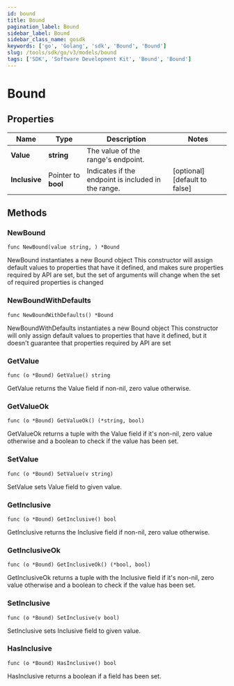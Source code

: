 ```yaml
---
id: bound
title: Bound
pagination_label: Bound
sidebar_label: Bound
sidebar_class_name: gosdk
keywords: ['go', 'Golang', 'sdk', 'Bound', 'Bound'] 
slug: /tools/sdk/go/v3/models/bound
tags: ['SDK', 'Software Development Kit', 'Bound', 'Bound']
---
```


# Bound

## Properties

Name | Type | Description | Notes
------------ | ------------- | ------------- | -------------
**Value** | **string** | The value of the range's endpoint. | 
**Inclusive** | Pointer to **bool** | Indicates if the endpoint is included in the range. | [optional] [default to false]

## Methods

### NewBound

`func NewBound(value string, ) *Bound`

NewBound instantiates a new Bound object
This constructor will assign default values to properties that have it defined,
and makes sure properties required by API are set, but the set of arguments
will change when the set of required properties is changed

### NewBoundWithDefaults

`func NewBoundWithDefaults() *Bound`

NewBoundWithDefaults instantiates a new Bound object
This constructor will only assign default values to properties that have it defined,
but it doesn't guarantee that properties required by API are set

### GetValue

`func (o *Bound) GetValue() string`

GetValue returns the Value field if non-nil, zero value otherwise.

### GetValueOk

`func (o *Bound) GetValueOk() (*string, bool)`

GetValueOk returns a tuple with the Value field if it's non-nil, zero value otherwise
and a boolean to check if the value has been set.

### SetValue

`func (o *Bound) SetValue(v string)`

SetValue sets Value field to given value.


### GetInclusive

`func (o *Bound) GetInclusive() bool`

GetInclusive returns the Inclusive field if non-nil, zero value otherwise.

### GetInclusiveOk

`func (o *Bound) GetInclusiveOk() (*bool, bool)`

GetInclusiveOk returns a tuple with the Inclusive field if it's non-nil, zero value otherwise
and a boolean to check if the value has been set.

### SetInclusive

`func (o *Bound) SetInclusive(v bool)`

SetInclusive sets Inclusive field to given value.

### HasInclusive

`func (o *Bound) HasInclusive() bool`

HasInclusive returns a boolean if a field has been set.


